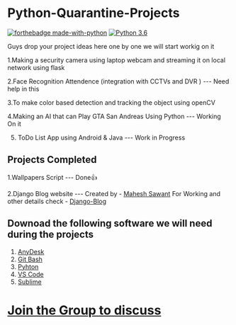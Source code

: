 # Python-Quarantine-Projects

[![forthebadge made-with-python](http://ForTheBadge.com/images/badges/made-with-python.svg)](https://www.python.org/)                  [![Python 3.6](https://img.shields.io/badge/python-3.6-blue.svg)](https://www.python.org/downloads/release/python-360/)   

Guys drop your project ideas here one by one we will start workig on it

1.Making a security camera using laptop webcam and streaming it on local network using flask

2.Face Recognition Attendence (integration with CCTVs and DVR ) --- Need help in this

3.To make color based detection and tracking the object using openCV 

4.Making an AI that can Play GTA San Andreas Using Python --- Working On it

5. ToDo List App using Android & Java --- Work in Progress

## Projects Completed 

1.Wallpapers Script --- Done👍

2.Django Blog website --- Created by - [Mahesh Sawant](https://github.com/smahesh29) 
  For Working and other details check - [Django-Blog](https://github.com/smahesh29/Django-Blog)

## Downoad the following software we will need during the projects

1. [AnyDesk](https://anydesk.com/en/downloads) 
2. [Git Bash](https://git-scm.com/download)
3. [Pyhton](https://www.python.org/)
4. [VS Code](https://code.visualstudio.com/)
5. [Sublime](https://www.sublimetext.com/)
# [Join the Group to discuss](https://chat.whatsapp.com/HBZwGwcRP3QBqeIRIMEc5i)
